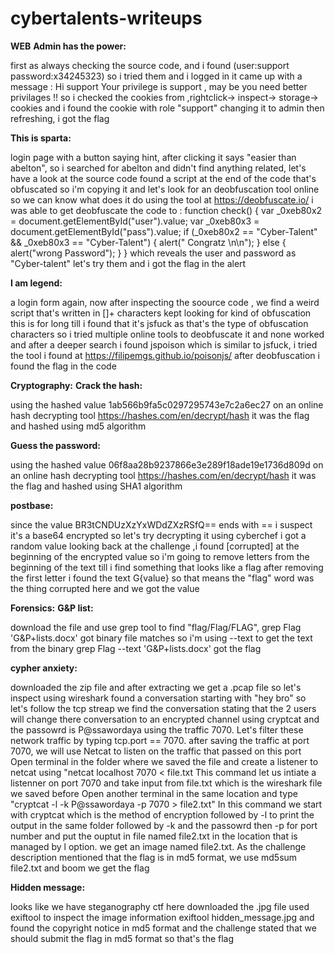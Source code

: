 # cybertalents-writeups
**WEB**
**Admin has the power:**

first as always checking the source code, and i found (user:support password:x34245323)
so i tried them and i logged in
it came up with a message :
Hi support
Your privilege is support , may be you need better privilages !!
so i checked the cookies from ,rightclick-> inspect-> storage-> cookies
and i found the cookie with role "support"
changing it to admin then refreshing, i got the flag



**This is sparta:**

login page with a button saying hint, after clicking it says "easier than abelton", so i searched for abelton and didn't find anything related,
let's have a look at the source code
found a script at the end of the code that's obfuscated so i'm copying it and let's look for an deobfuscation tool online so we can know what does it do
using the tool at https://deobfuscate.io/ i was able to get deobfuscate the code to :
function check() {
  var _0xeb80x2 = document.getElementById("user").value;
  var _0xeb80x3 = document.getElementById("pass").value;
  if (_0xeb80x2 == "Cyber-Talent" && _0xeb80x3 == "Cyber-Talent") {
    alert("                      Congratz \n\n");
  } else {
    alert("wrong Password");
  }
} which reveals the user and password as "Cyber-talent"
let's try them
and i got the flag in the alert



**I am legend:**

a login form again, now after inspecting the soource code , we find a weird script that's written in []+ characters
kept looking for kind of obfuscation this is for long till i found that it's jsfuck as that's the type of obfuscation characters
so i tried multiple online tools to deobfuscate it and none worked
and after a deeper search i found jspoison which is similar to jsfuck, i tried the tool i found at https://filipemgs.github.io/poisonjs/
after deobfuscation i found the flag in the code 



**Cryptography:**
**Crack the hash:**

using the hashed value  1ab566b9fa5c0297295743e7c2a6ec27 on an online hash decrypting tool https://hashes.com/en/decrypt/hash it was the flag and hashed using md5 algorithm



**Guess the password:**

using the hashed value  06f8aa28b9237866e3e289f18ade19e1736d809d on an online hash decrypting tool https://hashes.com/en/decrypt/hash it was the flag and hashed using SHA1 algorithm



**postbase:**

since the value BR3tCNDUzXzYxWDdZXzRSfQ== ends with == i suspect it's a base64 encrypted so let's try decrypting it using cyberchef
i got a random value
looking back at the challenge ,i found [corrupted] at the beginning of the encrypted value 
so i'm going to remove letters from the beginning of the text till i find something that looks like a flag
after removing the first letter i found the text G{value} so that means the "flag" word was the thing corrupted here and we got the value


**Forensics:**
**G&P list:**

download the file and use grep tool to find "flag/Flag/FLAG",
grep Flag 'G&P+lists.docx' got binary file matches
so i'm using --text to get the text from the binary
grep Flag --text 'G&P+lists.docx'
got the flag



**cypher anxiety:**

downloaded the zip file and after extracting we get a .pcap file
so let's inspect using wireshark
found a conversation starting with "hey bro" so let's follow the tcp streap
we find the conversation stating that the 2 users will change there conversation to an encrypted channel using cryptcat and the passowrd is P@ssawordaya using the traffic 7070.
Let's filter these network traffic by typing tcp.port == 7070.
after saving the traffic at port 7070, we will use Netcat to listen on the traffic that passed on this port
Open terminal in the folder where we saved the file and create a listener to netcat using "netcat localhost 7070 < file.txt
This command let us intiate a listenner on port 7070 and take input from file.txt which is the wireshark file we saved before
Open another terminal in the same location and type "cryptcat -l -k P@ssawordaya -p 7070 > file2.txt"
In this command we start with cryptcat which is the method of encryption followed by -l to print the output in the same folder followed by -k and the passowrd then -p for port number and put the ouptut in file named file2.txt in the location that is managed by l option.
we get an image named file2.txt.
 As the challenge description mentioned that the flag is in md5 format, we use md5sum file2.txt and boom we get the flag




**Hidden message:**

looks like we have steganography ctf here
downloaded the .jpg file used exiftool to inspect the image information
exiftool hidden_message.jpg and found the copyright notice in md5 format and the challenge stated that we should submit the flag in md5 format so that's the flag















